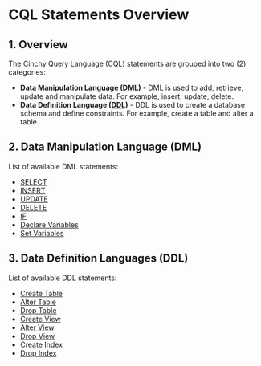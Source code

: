 # CQL Statements Overview

## 1. Overview

The Cinchy Query Language (CQL) statements are grouped into two (2) categories:

* **Data Manipulation Language (**[**DML**](https://cinchy.gitbook.io/cql/cql-overview#data-manipulation-language-dml)**)** - DML is used to add, retrieve, update and manipulate data. For example, insert, update, delete.
* **Data Definition Language (**[**DDL**](https://cinchy.gitbook.io/cql/cql-overview#data-definition-languages-ddl)**)** - DDL is used to create a database schema and define constraints. For example, create a table and alter a table.

## 2. Data Manipulation Language (DML) <a href="#data-manipulation-language-dml" id="data-manipulation-language-dml"></a>

List of available DML statements:

* ​[SELECT​](https://platform.docs.cinchy.com/cql/the-basics-of-cql/cql-statements-overview/cinchy-dml-statements#select)
* ​[INSERT​](https://platform.docs.cinchy.com/cql/the-basics-of-cql/cql-statements-overview/cinchy-dml-statements#insert)
* ​[UPDATE​](https://platform.docs.cinchy.com/cql/the-basics-of-cql/cql-statements-overview/cinchy-dml-statements#update)
* ​[DELETE​](https://platform.docs.cinchy.com/cql/the-basics-of-cql/cql-statements-overview/cinchy-dml-statements#delete)
* [​IF​](https://platform.docs.cinchy.com/cql/the-basics-of-cql/cql-statements-overview/cinchy-dml-statements#if)
* ​[Declare Variables​](https://platform.docs.cinchy.com/cql/the-basics-of-cql/cql-statements-overview/cinchy-dml-statements#declare-variable)
* [​Set Variables​](https://platform.docs.cinchy.com/cql/the-basics-of-cql/cql-statements-overview/cinchy-dml-statements#set-variable)

## 3. Data Definition Languages (DDL) <a href="#data-definition-languages-ddl" id="data-definition-languages-ddl"></a>

List of available DDL statements:

* ​[Create Table​](https://platform.docs.cinchy.com/cql/the-basics-of-cql/cql-statements-overview/cinchy-ddl-statements#create-table)
* ​[Alter Table​](https://platform.docs.cinchy.com/cql/the-basics-of-cql/cql-statements-overview/cinchy-ddl-statements#alter-table)
* ​[Drop Table​](https://platform.docs.cinchy.com/cql/the-basics-of-cql/cql-statements-overview/cinchy-ddl-statements#drop-table)
* ​[Create View​](https://platform.docs.cinchy.com/cql/the-basics-of-cql/cql-statements-overview/cinchy-ddl-statements#create-view)
* [​Alter View​](https://platform.docs.cinchy.com/cql/the-basics-of-cql/cql-statements-overview/cinchy-ddl-statements#alter-view)
* ​[Drop View​](https://platform.docs.cinchy.com/cql/the-basics-of-cql/cql-statements-overview/cinchy-ddl-statements#drop-view)
* [​Create Index​](https://platform.docs.cinchy.com/cql/the-basics-of-cql/cql-statements-overview/cinchy-ddl-statements#create-index)
* ​[Drop Index​](https://platform.docs.cinchy.com/cql/the-basics-of-cql/cql-statements-overview/cinchy-ddl-statements#drop-index)
